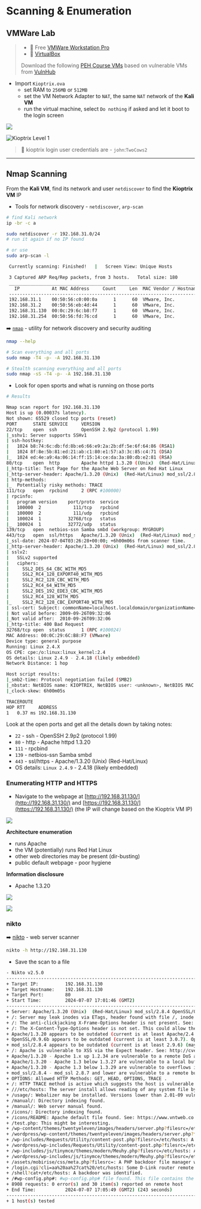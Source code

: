 # Scanning & Enumeration

## VMWare Lab

> - 🔗 Free [VMWare Workstation Pro](https://blogs.vmware.com/workstation/2024/05/vmware-workstation-pro-now-available-free-for-personal-use.html)
> - 🔗 [VirtualBox](https://www.virtualbox.org/)
>
> Download the following [PEH Course VMs](https://drive.google.com/drive/folders/1z923e0icfJADbhgS0Qfaxuez-GJTWvjt) based on vulnerable VMs from [VulnHub](https://www.vulnhub.com/)

- Import `Kioptrix.ova`
  - set RAM to `256MB` or `512MB` 
  - set the VM Network Adapter to `NAT`, the same `NAT` network of the **Kali VM**
  - run the virtual machine, select `Do nothing` if asked and let it boot to the login screen

![](.gitbook/assets/2024-07-03_23-06-45_573.png)

![Kioptrix Level 1](.gitbook/assets/2024-07-03_23-10-03_575.png)

> 📌 kioptrix login user credentials are - `john`:`TwoCows2`

---

## Nmap Scanning

From the **Kali VM**, find its network and user `netdiscover` to find the **Kioptrix VM** IP

- Tools for network discovery - `netdiscover`, `arp-scan`

```bash
# find Kali network
ip -br -c a
```

```bash
sudo netdiscover -r 192.168.31.0/24
# run it again if no IP found

# or use
sudo arp-scan -l
```

```bash
 Currently scanning: Finished!   |   Screen View: Unique Hosts

 3 Captured ARP Req/Rep packets, from 3 hosts.   Total size: 180
 _________________________________________________________________________
   IP            At MAC Address     Count     Len  MAC Vendor / Hostname  
 -------------------------------------------------------------------------
 192.168.31.1    00:50:56:c0:00:0a      1      60  VMware, Inc.
 192.168.31.2    00:50:56:eb:4d:44      1      60  VMware, Inc.
 192.168.31.130  00:0c:29:6c:b8:f7      1      60  VMware, Inc.
 192.168.31.254  00:50:56:fd:76:cd      1      60  VMware, Inc.
```

➡️ [`nmap`](https://nmap.org/) - utility for network discovery and security auditing

```bash
nmap --help
```

```bash
# Scan everything and all ports
sudo nmap -T4 -p- -A 192.168.31.130

# Stealth scanning everything and all ports
sudo nmap -sS -T4 -p- -A 192.168.31.130
```

- Look for open sports and what is running on those ports

```bash
# Results

Nmap scan report for 192.168.31.130
Host is up (0.00037s latency).
Not shown: 65529 closed tcp ports (reset)
PORT      STATE SERVICE     VERSION
22/tcp    open  ssh         OpenSSH 2.9p2 (protocol 1.99)
|_sshv1: Server supports SSHv1
| ssh-hostkey: 
|   1024 b8:74:6c:db:fd:8b:e6:66:e9:2a:2b:df:5e:6f:64:86 (RSA1)
|   1024 8f:8e:5b:81:ed:21:ab:c1:80:e1:57:a3:3c:85:c4:71 (DSA)
|_  1024 ed:4e:a9:4a:06:14:ff:15:14:ce:da:3a:80:db:e2:81 (RSA)
80/tcp    open  http        Apache httpd 1.3.20 ((Unix)  (Red-Hat/Linux) mod_ssl/2.8.4 OpenSSL/0.9.6b)
|_http-title: Test Page for the Apache Web Server on Red Hat Linux
|_http-server-header: Apache/1.3.20 (Unix)  (Red-Hat/Linux) mod_ssl/2.8.4 OpenSSL/0.9.6b
| http-methods: 
|_  Potentially risky methods: TRACE
111/tcp   open  rpcbind     2 (RPC #100000)
| rpcinfo: 
|   program version    port/proto  service
|   100000  2            111/tcp   rpcbind
|   100000  2            111/udp   rpcbind
|   100024  1          32768/tcp   status
|_  100024  1          32772/udp   status
139/tcp   open  netbios-ssn Samba smbd (workgroup: MYGROUP)
443/tcp   open  ssl/https   Apache/1.3.20 (Unix)  (Red-Hat/Linux) mod_ssl/2.8.4 OpenSSL/0.9.6b
|_ssl-date: 2024-07-04T03:26:28+00:00; +6h00m06s from scanner time.
|_http-server-header: Apache/1.3.20 (Unix)  (Red-Hat/Linux) mod_ssl/2.8.4 OpenSSL/0.9.6b
| sslv2: 
|   SSLv2 supported
|   ciphers: 
|     SSL2_DES_64_CBC_WITH_MD5
|     SSL2_RC4_128_EXPORT40_WITH_MD5
|     SSL2_RC2_128_CBC_WITH_MD5
|     SSL2_RC4_64_WITH_MD5
|     SSL2_DES_192_EDE3_CBC_WITH_MD5
|     SSL2_RC4_128_WITH_MD5
|_    SSL2_RC2_128_CBC_EXPORT40_WITH_MD5
| ssl-cert: Subject: commonName=localhost.localdomain/organizationName=SomeOrganization/stateOrProvinceName=SomeState/countryName=--
| Not valid before: 2009-09-26T09:32:06
|_Not valid after:  2010-09-26T09:32:06
|_http-title: 400 Bad Request
32768/tcp open  status      1 (RPC #100024)
MAC Address: 00:0C:29:6C:B8:F7 (VMware)
Device type: general purpose
Running: Linux 2.4.X
OS CPE: cpe:/o:linux:linux_kernel:2.4
OS details: Linux 2.4.9 - 2.4.18 (likely embedded)
Network Distance: 1 hop

Host script results:
|_smb2-time: Protocol negotiation failed (SMB2)
|_nbstat: NetBIOS name: KIOPTRIX, NetBIOS user: <unknown>, NetBIOS MAC: <unknown> (unknown)
|_clock-skew: 6h00m05s

TRACEROUTE
HOP RTT     ADDRESS
1   0.37 ms 192.168.31.130
```

Look at the open ports and get all the details down by taking notes:

- `22` - ssh - OpenSSH 2.9p2 (protocol 1.99)
- `80` - http - Apache httpd 1.3.20
- `111` - rpcbind
- `139` - netbios-ssn Samba smbd
- `443` - ssl/https - Apache/1.3.20 (Unix) (Red-Hat/Linux)
- OS details: `Linux 2.4.9` - 2.4.18 (likely embedded)

### Enumerating HTTP and HTTPS

- Navigate to the webpage at [http://192.168.31.130/](http://192.168.31.130/) and [https://192.168.31.130/](https://192.168.31.130/) (the IP will change based on the Kioptrix VM IP)

![](.gitbook/assets/2024-07-07_14-34-14_581-1720355665903-3.png)

**Architecture enumeration**

- runs Apache
- the VM (potentially) runs Red Hat Linux
- other web directories may be present (dir-busting)
- public default webpage - poor hygiene

**Information disclosure**

- Apache 1.3.20

![](.gitbook/assets/2024-07-07_14-38-22_583.png)

![](.gitbook/assets/2024-07-07_14-35-03_582.png)

### nikto

➡️ [nikto](https://github.com/sullo/nikto) - web server scanner

```bash
nikto -h http://192.168.31.130
```

- Save the scan to a file

```bash
- Nikto v2.5.0
---------------------------------------------------------------------------
+ Target IP:          192.168.31.130
+ Target Hostname:    192.168.31.130
+ Target Port:        80
+ Start Time:         2024-07-07 17:01:46 (GMT2)
---------------------------------------------------------------------------
+ Server: Apache/1.3.20 (Unix)  (Red-Hat/Linux) mod_ssl/2.8.4 OpenSSL/0.9.6b
+ /: Server may leak inodes via ETags, header found with file /, inode: 34821, size: 2890, mtime: Thu Sep  6 05:12:46 2001. See: http://cve.mitre.org/cgi-bin/cvename.cgi?name=CVE-2003-1418
+ /: The anti-clickjacking X-Frame-Options header is not present. See: https://developer.mozilla.org/en-US/docs/Web/HTTP/Headers/X-Frame-Options
+ /: The X-Content-Type-Options header is not set. This could allow the user agent to render the content of the site in a different fashion to the MIME type. See: https://www.netsparker.com/web-vulnerability-scanner/vulnerabilities/missing-content-type-header/
+ Apache/1.3.20 appears to be outdated (current is at least Apache/2.4.54). Apache 2.2.34 is the EOL for the 2.x branch.
+ OpenSSL/0.9.6b appears to be outdated (current is at least 3.0.7). OpenSSL 1.1.1s is current for the 1.x branch and will be supported until Nov 11 2023.
+ mod_ssl/2.8.4 appears to be outdated (current is at least 2.9.6) (may depend on server version).
+ /: Apache is vulnerable to XSS via the Expect header. See: http://cve.mitre.org/cgi-bin/cvename.cgi?name=CVE-2006-3918
+ Apache/1.3.20 - Apache 1.x up 1.2.34 are vulnerable to a remote DoS and possible code execution.
+ Apache/1.3.20 - Apache 1.3 below 1.3.27 are vulnerable to a local buffer overflow which allows attackers to kill any process on the system.
+ Apache/1.3.20 - Apache 1.3 below 1.3.29 are vulnerable to overflows in mod_rewrite and mod_cgi.
+ mod_ssl/2.8.4 - mod_ssl 2.8.7 and lower are vulnerable to a remote buffer overflow which may allow a remote shell.
+ OPTIONS: Allowed HTTP Methods: GET, HEAD, OPTIONS, TRACE .
+ /: HTTP TRACE method is active which suggests the host is vulnerable to XST. See: https://owasp.org/www-community/attacks/Cross_Site_Tracing
+ ///etc/hosts: The server install allows reading of any system file by adding an extra '/' to the URL.
+ /usage/: Webalizer may be installed. Versions lower than 2.01-09 vulnerable to Cross Site Scripting (XSS). See: http://cve.mitre.org/cgi-bin/cvename.cgi?name=CVE-2001-0835
+ /manual/: Directory indexing found.
+ /manual/: Web server manual found.
+ /icons/: Directory indexing found.
+ /icons/README: Apache default file found. See: https://www.vntweb.co.uk/apache-restricting-access-to-iconsreadme/
+ /test.php: This might be interesting.
+ /wp-content/themes/twentyeleven/images/headers/server.php?filesrc=/etc/hosts: A PHP backdoor file manager was found.
+ /wordpress/wp-content/themes/twentyeleven/images/headers/server.php?filesrc=/etc/hosts: A PHP backdoor file manager was found.
+ /wp-includes/Requests/Utility/content-post.php?filesrc=/etc/hosts: A PHP backdoor file manager was found.
+ /wordpress/wp-includes/Requests/Utility/content-post.php?filesrc=/etc/hosts: A PHP backdoor file manager was found.
+ /wp-includes/js/tinymce/themes/modern/Meuhy.php?filesrc=/etc/hosts: A PHP backdoor file manager was found.
+ /wordpress/wp-includes/js/tinymce/themes/modern/Meuhy.php?filesrc=/etc/hosts: A PHP backdoor file manager was found.
+ /assets/mobirise/css/meta.php?filesrc=: A PHP backdoor file manager was found.
+ /login.cgi?cli=aa%20aa%27cat%20/etc/hosts: Some D-Link router remote command execution.
+ /shell?cat+/etc/hosts: A backdoor was identified.
+ /#wp-config.php#: #wp-config.php# file found. This file contains the credentials.
+ 8908 requests: 0 error(s) and 30 item(s) reported on remote host
+ End Time:           2024-07-07 17:05:49 (GMT2) (243 seconds)
---------------------------------------------------------------------------
+ 1 host(s) tested
```

